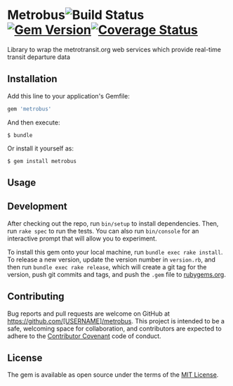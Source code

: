# Metrobus![Build Status](https://api.travis-ci.org/sbower/metrobus.svg) [![Gem Version](https://badge.fury.io/rb/metrobus.svg)](https://badge.fury.io/rb/metrobus)[![Coverage Status](https://coveralls.io/repos/github/sbower/metrobus/badge.svg?branch=master)](https://coveralls.io/github/sbower/metrobus?branch=master)

Library to wrap the metrotransit.org web services which provide real-time transit departure data

## Installation

Add this line to your application's Gemfile:

```ruby
gem 'metrobus'
```

And then execute:

    $ bundle

Or install it yourself as:

    $ gem install metrobus

## Usage



## Development

After checking out the repo, run `bin/setup` to install dependencies. Then, run `rake spec` to run the tests. You can also run `bin/console` for an interactive prompt that will allow you to experiment.

To install this gem onto your local machine, run `bundle exec rake install`. To release a new version, update the version number in `version.rb`, and then run `bundle exec rake release`, which will create a git tag for the version, push git commits and tags, and push the `.gem` file to [rubygems.org](https://rubygems.org).

## Contributing

Bug reports and pull requests are welcome on GitHub at https://github.com/[USERNAME]/metrobus. This project is intended to be a safe, welcoming space for collaboration, and contributors are expected to adhere to the [Contributor Covenant](http://contributor-covenant.org) code of conduct.


## License

The gem is available as open source under the terms of the [MIT License](http://opensource.org/licenses/MIT).
